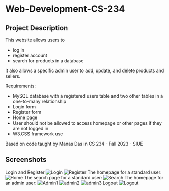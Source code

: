 # Web-Development-CS-234
## Project Description
This website allows users to
- log in
- register account
- search for products in a database

It also allows a specific admin user to add, update, and delete products and sellers.

Requirements:
- MySQL database with a registered users table and two other tables in a one-to-many relationship
- Login form
- Register form
- Home page
- User should not be allowed to access homepage or other pages if they are not logged in
- W3.CSS framework use

Based on code taught by Manas Das in CS 234 - Fall 2023 - SIUE

## Screenshots
Login and Register
![Login](https://github.com/axolotls99/Web-Development-CS-234-/assets/98911210/be6ef146-b76a-4e48-89f8-d92f148dd379)
![Register ](https://github.com/axolotls99/Web-Development-CS-234-/assets/98911210/9fa3ca6b-3c22-448d-ad56-4df731f7dcd6)
The homepage for a standard user:
![Home](https://github.com/axolotls99/Web-Development-CS-234-/assets/98911210/0a7cfc19-9344-4fac-8f68-305d819d2660)
The search page for a standard user:
![Search](https://github.com/axolotls99/Web-Development-CS-234-/assets/98911210/400a8fc8-a92a-472b-bb5e-96b94ffb3988)
The homepage for an admin user:
![Admin1](https://github.com/axolotls99/Web-Development-CS-234-/assets/98911210/af39429e-ea6f-499f-a2c9-97c2c1cd14d8)
![admin2](https://github.com/axolotls99/Web-Development-CS-234-/assets/98911210/293c40cd-311b-4dac-994f-27ded81bb000)
![admin3](https://github.com/axolotls99/Web-Development-CS-234-/assets/98911210/a4bc7e28-1681-4207-8786-6d0fba8eb6ae)
Logout
![Logout](https://github.com/axolotls99/Web-Development-CS-234-/assets/98911210/2f308c18-a61c-4768-927e-cb3a8eddf9fc)

